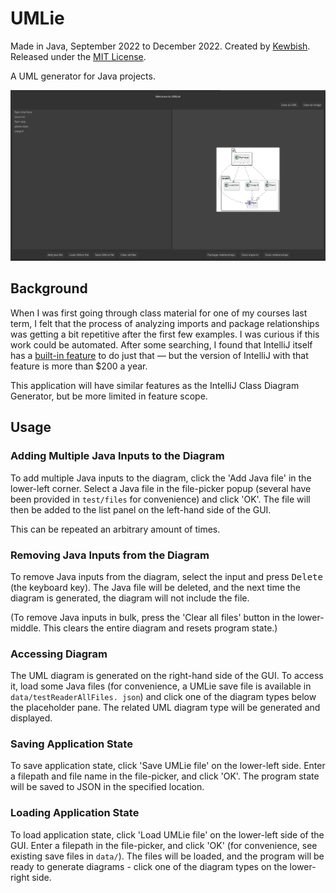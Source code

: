 # UMLie
Made in Java, September 2022 to December 2022.
Created by [Kewbish](https://kewbi.sh/).
Released under the [MIT License](./LICENSE).

A UML generator for Java projects.

![Project screenshot](./data/Project%20Screenshot.png)

## Background

When I was first going through class material for one of my courses last term, I felt that the
process of analyzing imports and package relationships was getting a bit
repetitive after the first few examples. I was curious if this work could be
automated. After some searching, I found that IntelliJ itself has
a [built-in feature](https://www.jetbrains.com/help/idea/class-diagram.html) to
do just that — but the version of IntelliJ with that feature is more than $200 a
year.

This application will have similar features as the
IntelliJ Class Diagram Generator, but be more limited in feature scope.

## Usage 

### Adding Multiple Java Inputs to the Diagram

To add multiple Java inputs to the diagram, click the 'Add Java file' in the
lower-left corner. Select a Java file in the file-picker popup (several have
been
provided in
`test/files` for convenience) and click 'OK'. The file will then be
added to the list panel on the left-hand side of the GUI.

This can be repeated an arbitrary amount of times.

### Removing Java Inputs from the Diagram

To remove Java inputs from the diagram, select the input and press
<kbd>Delete</kbd> (the keyboard key). The Java file will be deleted, and the
next time the diagram is generated, the diagram will not include the file.

(To remove Java inputs in bulk, press the 'Clear all files' button in the
lower-middle. This clears the entire diagram and resets program state.)

### Accessing Diagram 

The UML diagram is generated on
the right-hand side of the GUI. To access it, load some Java files (for
convenience, a UMLie save file is available in `data/testReaderAllFiles.
json`) and click one of the diagram types below the placeholder pane. The
related UML diagram type will be generated and displayed.

### Saving Application State

To save application state, click 'Save UMLie file' on the lower-left side.
Enter a filepath and file name in the file-picker, and click 'OK'. The
program state will be saved to JSON in the specified location.

### Loading Application State

To load application state, click 'Load UMLie file' on the lower-left side of
the GUI. Enter a filepath in the file-picker, and click 'OK' (for
convenience, see existing save files in `data/`). The files will be loaded,
and the program will be ready to generate diagrams - click one of the
diagram types on the lower-right side.

